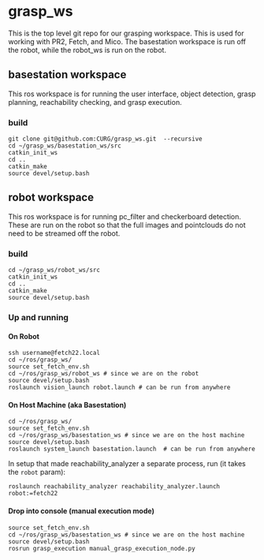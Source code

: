 # grasp_ws

This is the top level git repo for our grasping workspace. This is used for working with PR2, Fetch, and Mico.  The basestation workspace is run off the robot, while the robot_ws is run on the robot.  

## basestation workspace
This ros workspace is for running the user interface, object detection, grasp planning, reachability checking, and grasp execution.

### build
```
git clone git@github.com:CURG/grasp_ws.git  --recursive
cd ~/grasp_ws/basestation_ws/src
catkin_init_ws
cd ..
catkin_make
source devel/setup.bash
```

## robot workspace
This ros workspace is for running pc_filter and checkerboard detection.  These are run on the robot so that the full images and pointclouds do not need to be streamed off the robot. 

### build
```
cd ~/grasp_ws/robot_ws/src
catkin_init_ws
cd ..
catkin_make
source devel/setup.bash
```
### Up and running

#### On Robot 
```
ssh username@fetch22.local
cd ~/ros/grasp_ws/
source set_fetch_env.sh
cd ~/ros/grasp_ws/robot_ws # since we are on the robot
source devel/setup.bash
roslaunch vision_launch robot.launch # can be run from anywhere
```


#### On Host Machine (aka Basestation)
```
cd ~/ros/grasp_ws/
source set_fetch_env.sh
cd ~/ros/grasp_ws/basestation_ws # since we are on the host machine
source devel/setup.bash
roslaunch system_launch basestation.launch  # can be run from anywhere
```

In setup that made reachability_analyzer a separate process, run (it takes the `robot` param):
```
roslaunch reachability_analyzer reachability_analyzer.launch robot:=fetch22 
```
#### Drop into console (manual execution mode)
```
source set_fetch_env.sh
cd ~/ros/grasp_ws/basestation_ws # since we are on the host machine
source devel/setup.bash
rosrun grasp_execution manual_grasp_execution_node.py 
```


